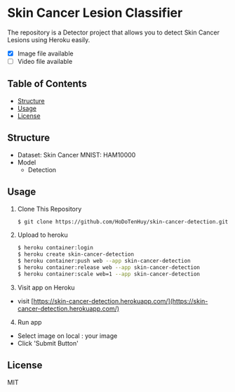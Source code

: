 # Skin Cancer Lesion Classifier

The repository is a Detector project that allows you to detect Skin Cancer Lesions using Heroku easily.

- [x] Image file available
- [ ] Video file available

## Table of Contents

- [Structure](#Structure)
- [Usage](#Usage)
- [License](#License)

## Structure
- Dataset: Skin Cancer MNIST: HAM10000
- Model
  - Detection

## Usage

1. Clone This Repository

   ```sh
   $ git clone https://github.com/HoDoTenHuy/skin-cancer-detection.git
   ```

2. Upload to heroku

   ```sh
   $ heroku container:login
   $ heroku create skin-cancer-detection
   $ heroku container:push web --app skin-cancer-detection
   $ heroku container:release web --app skin-cancer-detection
   $ heroku container:scale web=1 --app skin-cancer-detection
   ```

3. Visit app on Heroku

- visit [https://skin-cancer-detection.herokuapp.com/](https://skin-cancer-detection.herokuapp.com/)

4. Run app

- Select image on local : your image
- Click 'Submit Button'

License
----

MIT